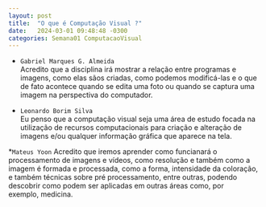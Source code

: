 ```yaml
---
layout: post
title:  "O que é Computação Visual ?"
date:   2024-03-01 09:48:48 -0300
categories: Semana01 ComputacaoVisual
---
```

* `Gabriel Marques G. Almeida`  
Acredito que a disciplina irá mostrar a relação entre programas e imagens, como elas sãos criadas, como podemos modificá-las e o que de fato acontece quando se edita uma foto ou quando se captura uma imagem na perspectiva do computador. 

* `Leonardo Borim Silva`  
Eu penso que a computação visual seja uma área de estudo focada na utilização de recursos computacionais para criação e alteração de imagens e/ou qualquer informação gráfica que aparece na tela.

*`Mateus Yoon`
Acredito que iremos aprender como funcianará o processamento de imagens e vídeos, como resolução e também como a imagem é formada e processada, como a forma, intensidade da coloração, e também técnicas sobre pré processamento, entre outras, podendo descobrir como podem ser aplicadas em outras áreas como, por exemplo, medicina.
